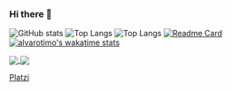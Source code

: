 ### Hi there 👋
![GitHub stats](https://github-readme-stats.vercel.app/api?username=AlvaroTimo&show_icons=true&theme=algolia&bg_color=00000000&text_color=#8b949e&hide_border=true)
![Top Langs](https://github-readme-stats.vercel.app/api/top-langs/?username=AlvaroTimo&theme=nightowl&bg_color=00000000&text_color=#8b949e&hide_border=true)
![Top Langs](https://github-readme-stats.vercel.app/api/top-langs/?username=FernandoTimo&layout=compact&theme=algolia&bg_color=00000000&text_color=#8b949e&hide_border=true)
[![Readme Card](https://github-readme-stats.vercel.app/api/pin/?username=FernandoTimo&repo=Frontend-Next&bg_color=00000000&text_color=#8b949e&hide_border=true)](https://github.com/anuraghazra/github-readme-stats)
[![alvarotimo's wakatime stats](https://github-readme-stats.vercel.app/api/wakatime?username=AlvaroTimo&bg_color=00000000&text_color=#8b949e&hide_border=true)](https://github.com/anuraghazra/github-readme-stats)

<a href="https://github.com/anuraghazra/github-readme-stats">
  <img align="center" src="https://github-readme-stats.vercel.app/api/pin/?username=anuraghazra&repo=github-readme-stats" />
</a>
<a href="https://github.com/anuraghazra/convoychat">
  <img align="center" src="https://github-readme-stats.vercel.app/api/pin/?username=anuraghazra&repo=convoychat" />
</a>



<!--
**AlvaroTimo/AlvaroTimo** is a ✨ _special_ ✨ repository because its `README.md` (this file) appears on your GitHub profile.

Here are some ideas to get you started:

- 🔭 I’m currently working on ...
- 🌱 I’m currently learning ...
- 👯 I’m looking to collaborate on ...
- 🤔 I’m looking for help with ...
- 💬 Ask me about ...
- 📫 How to reach me: ...
- 😄 Pronouns: ...
- ⚡ Fun fact: ...
-->
[Platzi](https://platzi.com/p/alvaro-timo/)
